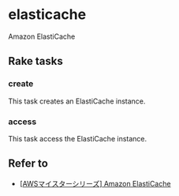 # elasticache

Amazon ElastiCache

## Rake tasks

### create

This task creates an ElastiCache instance.

### access

This task access the ElastiCache instance.

## Refer to

* [[AWSマイスターシリーズ] Amazon ElastiCache](http://www.slideshare.net/AmazonWebServicesJapan/aws-amazon-elast)
